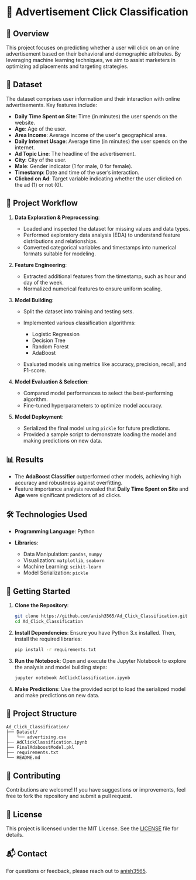 # 🧠 Advertisement Click Classification

## 📌 Overview

This project focuses on predicting whether a user will click on an online advertisement based on their behavioral and demographic attributes. By leveraging machine learning techniques, we aim to assist marketers in optimizing ad placements and targeting strategies.

## 📂 Dataset

The dataset comprises user information and their interaction with online advertisements. Key features include:

* **Daily Time Spent on Site**: Time (in minutes) the user spends on the website.
* **Age**: Age of the user.
* **Area Income**: Average income of the user's geographical area.
* **Daily Internet Usage**: Average time (in minutes) the user spends on the internet.
* **Ad Topic Line**: The headline of the advertisement.
* **City**: City of the user.
* **Male**: Gender indicator (1 for male, 0 for female).
* **Timestamp**: Date and time of the user’s interaction.
* **Clicked on Ad**: Target variable indicating whether the user clicked on the ad (1) or not (0).

## 🧪 Project Workflow

1. **Data Exploration & Preprocessing**:

   * Loaded and inspected the dataset for missing values and data types.
   * Performed exploratory data analysis (EDA) to understand feature distributions and relationships.
   * Converted categorical variables and timestamps into numerical formats suitable for modeling.

2. **Feature Engineering**:

   * Extracted additional features from the timestamp, such as hour and day of the week.
   * Normalized numerical features to ensure uniform scaling.

3. **Model Building**:

   * Split the dataset into training and testing sets.
   * Implemented various classification algorithms:

     * Logistic Regression
     * Decision Tree
     * Random Forest
     * AdaBoost
   * Evaluated models using metrics like accuracy, precision, recall, and F1-score.

4. **Model Evaluation & Selection**:

   * Compared model performances to select the best-performing algorithm.
   * Fine-tuned hyperparameters to optimize model accuracy.

5. **Model Deployment**:

   * Serialized the final model using `pickle` for future predictions.
   * Provided a sample script to demonstrate loading the model and making predictions on new data.

## 📊 Results

* The **AdaBoost Classifier** outperformed other models, achieving high accuracy and robustness against overfitting.
* Feature importance analysis revealed that **Daily Time Spent on Site** and **Age** were significant predictors of ad clicks.

## 🛠️ Technologies Used

* **Programming Language**: Python
* **Libraries**:

  * Data Manipulation: `pandas`, `numpy`
  * Visualization: `matplotlib`, `seaborn`
  * Machine Learning: `scikit-learn`
  * Model Serialization: `pickle`

## 🚀 Getting Started

1. **Clone the Repository**:

   ```bash
   git clone https://github.com/anish3565/Ad_Click_Classification.git
   cd Ad_Click_Classification
   ```

2. **Install Dependencies**:
   Ensure you have Python 3.x installed. Then, install the required libraries:

   ```bash
   pip install -r requirements.txt
   ```

3. **Run the Notebook**:
   Open and execute the Jupyter Notebook to explore the analysis and model building steps:

   ```bash
   jupyter notebook AdClickClassification.ipynb
   ```

4. **Make Predictions**:
   Use the provided script to load the serialized model and make predictions on new data.

## 📁 Project Structure

```
Ad_Click_Classification/
├── Dataset/
│   └── advertising.csv
├── AdClickClassification.ipynb
├── FinalAdaboostModel.pkl
├── requirements.txt
└── README.md
```

## 🤝 Contributing

Contributions are welcome! If you have suggestions or improvements, feel free to fork the repository and submit a pull request.

## 📄 License

This project is licensed under the MIT License. See the [LICENSE](LICENSE) file for details.

## 📬 Contact

For questions or feedback, please reach out to [anish3565](https://github.com/anish3565).
